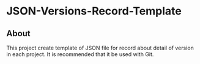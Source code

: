 # **JSON-Versions-Record-Template**

## **About**
This project create template of JSON file for record about detail of version in each project.
It is recommended that it be used with Git.
